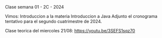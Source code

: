 Clase semana 01 - 2C - 2024

Vimos:
Introduccion a la materia
Introduccion a Java
Adjunto el cronograma tentativo para el segundo cuatrimestre de 2024.

Clase teorica del miercoles 21/08: https://youtu.be/3SEFS1sqz70




